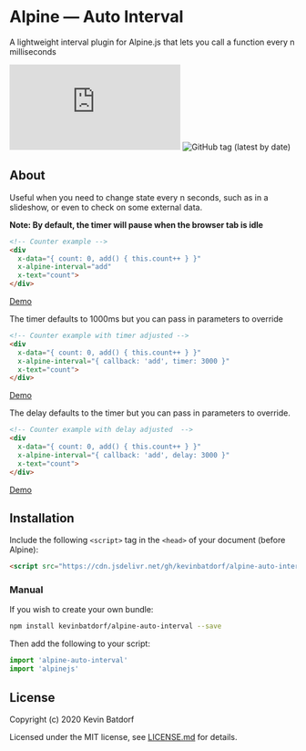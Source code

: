 
# Alpine — Auto Interval
A lightweight interval plugin for Alpine.js that lets you call a function every n milliseconds

![GitHub file size in bytes](https://img.shields.io/github/size/kevinbatdorf/alpine-auto-interval/dist/index.js?label=minified&style=flat-square)
![GitHub tag (latest by date)](https://img.shields.io/github/v/tag/kevinbatdorf/alpine-auto-interval?label=version&style=flat-square)

## About

Useful when you need to change state every n seconds, such as in a slideshow, or even to check on some external data.

**Note: By default, the timer will pause when the browser tab is idle**

```html
<!-- Counter example -->
<div
  x-data="{ count: 0, add() { this.count++ } }"
  x-alpine-interval="add"
  x-text="count">
</div>
```
[Demo](https://codepen.io/KevinBatdorf/pen/816d973df4cd45d060999c7dab8ceb98?editors=1000)

The timer defaults to 1000ms but you can pass in parameters to override
```html
<!-- Counter example with timer adjusted -->
<div
  x-data="{ count: 0, add() { this.count++ } }"
  x-alpine-interval="{ callback: 'add', timer: 3000 }"
  x-text="count">
</div>
```
[Demo](https://codepen.io/KevinBatdorf/pen/41aa6f9dddc37036ead75c086fb8f7c7?editors=1000)

The delay defaults to the timer but you can pass in parameters to override.
```html
<!-- Counter example with delay adjusted  -->
<div
  x-data="{ count: 0, add() { this.count++ } }"
  x-alpine-interval="{ callback: 'add', delay: 3000 }"
  x-text="count">
</div>
```
[Demo](https://codepen.io/KevinBatdorf/pen/20a55f4c172e86aa11d16de192475391?editors=1000)

## Installation

Include the following `<script>` tag in the `<head>` of your document (before Alpine):

```html
<script src="https://cdn.jsdelivr.net/gh/kevinbatdorf/alpine-auto-interval@0.x.x/dist/index.js"></script>
```

### Manual

If you wish to create your own bundle:

```bash
npm install kevinbatdorf/alpine-auto-interval --save
```

Then add the following to your script:

```javascript
import 'alpine-auto-interval'
import 'alpinejs'
```

## License

Copyright (c) 2020 Kevin Batdorf

Licensed under the MIT license, see [LICENSE.md](LICENSE.md) for details.
